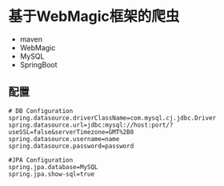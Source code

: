 
# 基于WebMagic框架的爬虫

- maven
- WebMagic
- MySQL
- SpringBoot


## 配置

```
# DB Configuration
spring.datasource.driverClassName=com.mysql.cj.jdbc.Driver
spring.datasource.url=jdbc:mysql://host:port/?useSSL=false&serverTimezone=GMT%2B8
spring.datasource.username=name
spring.datasource.password=password

#JPA Configuration
spring.jpa.database=MySQL
spring.jpa.show-sql=true
```